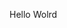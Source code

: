 Hello Wolrd




































































































































































































































































































































































































































































































































































































































































































































































































































































































































































































































































































































































































































































































































































































































































































































































































































































































































































































































































































































































































































































































































































































































































































































































































































































